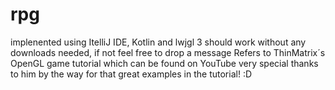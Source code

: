 # rpg
implenented using ItelliJ IDE, Kotlin and lwjgl 3
should work without any downloads needed, if not feel free to drop a message
Refers to ThinMatrix´s OpenGL game tutorial which can be found on YouTube
very special thanks to him by the way for that great examples in the tutorial! :D

